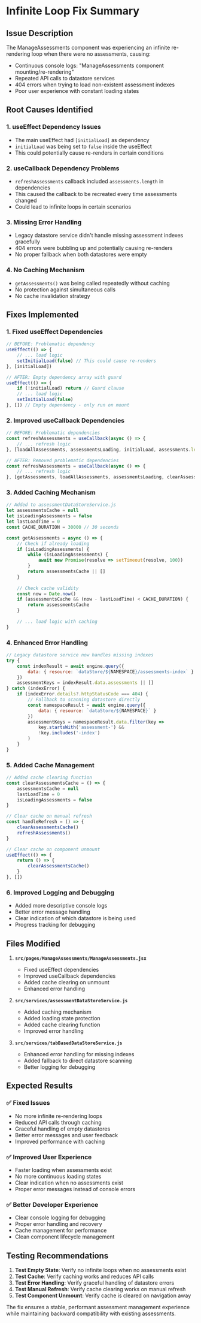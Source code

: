 # Infinite Loop Fix Summary

## Issue Description
The ManageAssessments component was experiencing an infinite re-rendering loop when there were no assessments, causing:
- Continuous console logs: "ManageAssessments component mounting/re-rendering"
- Repeated API calls to datastore services
- 404 errors when trying to load non-existent assessment indexes
- Poor user experience with constant loading states

## Root Causes Identified

### 1. **useEffect Dependency Issues**
- The main useEffect had `[initialLoad]` as dependency
- `initialLoad` was being set to `false` inside the useEffect
- This could potentially cause re-renders in certain conditions

### 2. **useCallback Dependency Problems**
- `refreshAssessments` callback included `assessments.length` in dependencies
- This caused the callback to be recreated every time assessments changed
- Could lead to infinite loops in certain scenarios

### 3. **Missing Error Handling**
- Legacy datastore service didn't handle missing assessment indexes gracefully
- 404 errors were bubbling up and potentially causing re-renders
- No proper fallback when both datastores were empty

### 4. **No Caching Mechanism**
- `getAssessments()` was being called repeatedly without caching
- No protection against simultaneous calls
- No cache invalidation strategy

## Fixes Implemented

### 1. **Fixed useEffect Dependencies**
```javascript
// BEFORE: Problematic dependency
useEffect(() => {
    // ... load logic
    setInitialLoad(false) // This could cause re-renders
}, [initialLoad])

// AFTER: Empty dependency array with guard
useEffect(() => {
    if (!initialLoad) return // Guard clause
    // ... load logic
    setInitialLoad(false)
}, []) // Empty dependency - only run on mount
```

### 2. **Improved useCallback Dependencies**
```javascript
// BEFORE: Problematic dependencies
const refreshAssessments = useCallback(async () => {
    // ... refresh logic
}, [loadAllAssessments, assessmentsLoading, initialLoad, assessments.length])

// AFTER: Removed problematic dependencies
const refreshAssessments = useCallback(async () => {
    // ... refresh logic
}, [getAssessments, loadAllAssessments, assessmentsLoading, clearAssessmentsCache])
```

### 3. **Added Caching Mechanism**
```javascript
// Added to assessmentDataStoreService.js
let assessmentsCache = null
let isLoadingAssessments = false
let lastLoadTime = 0
const CACHE_DURATION = 30000 // 30 seconds

const getAssessments = async () => {
    // Check if already loading
    if (isLoadingAssessments) {
        while (isLoadingAssessments) {
            await new Promise(resolve => setTimeout(resolve, 100))
        }
        return assessmentsCache || []
    }
    
    // Check cache validity
    const now = Date.now()
    if (assessmentsCache && (now - lastLoadTime) < CACHE_DURATION) {
        return assessmentsCache
    }
    
    // ... load logic with caching
}
```

### 4. **Enhanced Error Handling**
```javascript
// Legacy datastore service now handles missing indexes
try {
    const indexResult = await engine.query({
        data: { resource: `dataStore/${NAMESPACE}/assessments-index` }
    })
    assessmentKeys = indexResult.data.assessments || []
} catch (indexError) {
    if (indexError.details?.httpStatusCode === 404) {
        // Fallback to scanning datastore directly
        const namespaceResult = await engine.query({
            data: { resource: `dataStore/${NAMESPACE}` }
        })
        assessmentKeys = namespaceResult.data.filter(key => 
            key.startsWith('assessment-') && 
            !key.includes('-index')
        )
    }
}
```

### 5. **Added Cache Management**
```javascript
// Added cache clearing function
const clearAssessmentsCache = () => {
    assessmentsCache = null
    lastLoadTime = 0
    isLoadingAssessments = false
}

// Clear cache on manual refresh
const handleRefresh = () => {
    clearAssessmentsCache()
    refreshAssessments()
}

// Clear cache on component unmount
useEffect(() => {
    return () => {
        clearAssessmentsCache()
    }
}, [])
```

### 6. **Improved Logging and Debugging**
- Added more descriptive console logs
- Better error message handling
- Clear indication of which datastore is being used
- Progress tracking for debugging

## Files Modified

1. **`src/pages/ManageAssessments/ManageAssessments.jsx`**
   - Fixed useEffect dependencies
   - Improved useCallback dependencies
   - Added cache clearing on unmount
   - Enhanced error handling

2. **`src/services/assessmentDataStoreService.js`**
   - Added caching mechanism
   - Added loading state protection
   - Added cache clearing function
   - Improved error handling

3. **`src/services/tabBasedDataStoreService.js`**
   - Enhanced error handling for missing indexes
   - Added fallback to direct datastore scanning
   - Better logging for debugging

## Expected Results

### ✅ **Fixed Issues**
- No more infinite re-rendering loops
- Reduced API calls through caching
- Graceful handling of empty datastores
- Better error messages and user feedback
- Improved performance with caching

### ✅ **Improved User Experience**
- Faster loading when assessments exist
- No more continuous loading states
- Clear indication when no assessments exist
- Proper error messages instead of console errors

### ✅ **Better Developer Experience**
- Clear console logging for debugging
- Proper error handling and recovery
- Cache management for performance
- Clean component lifecycle management

## Testing Recommendations

1. **Test Empty State**: Verify no infinite loops when no assessments exist
2. **Test Cache**: Verify caching works and reduces API calls
3. **Test Error Handling**: Verify graceful handling of datastore errors
4. **Test Manual Refresh**: Verify cache clearing works on manual refresh
5. **Test Component Unmount**: Verify cache is cleared on navigation away

The fix ensures a stable, performant assessment management experience while maintaining backward compatibility with existing assessments.